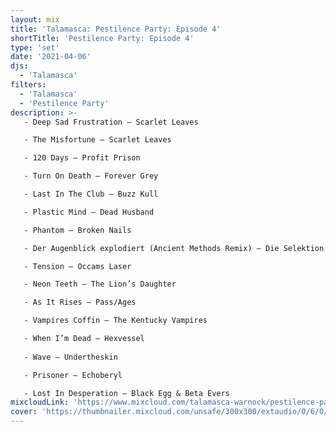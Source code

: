 ```yaml
---
layout: mix
title: 'Talamasca: Pestilence Party: Episode 4'
shortTitle: 'Pestilence Party: Episode 4'
type: 'set'
date: '2021-04-06'
djs:
  - 'Talamasca'
filters:
  - 'Talamasca'
  - 'Pestilence Party'
description: >-
   - Deep Sad Frustration — Scarlet Leaves

   - The Misfortune — Scarlet Leaves

   - 120 Days — Profit Prison

   - Turn On Death — Forever Grey

   - Last In The Club — Buzz Kull

   - Plastic Mind — Dead Husband

   - Phantom — Broken Nails

   - Der Augenblick explodiert (Ancient Methods Remix) — Die Selektion

   - Tension — Occams Laser

   - Neon Teeth — The Lion’s Daughter

   - As It Rises — Pass/Ages

   - Vampires Coffin — The Kentucky Vampires

   - When I’m Dead — Hexvessel
   
   - Wave — Undertheskin

   - Prisoner — Echoberyl

   - Lost In Desperation — Black Egg & Beta Evers
mixcloudLink: 'https://www.mixcloud.com/talamasca-warnock/pestilence-party-episode-4'
cover: 'https://thumbnailer.mixcloud.com/unsafe/300x300/extaudio/0/6/0/7/bb92-5908-4c0f-9d0e-5f7262d2fa2e'
---
```

